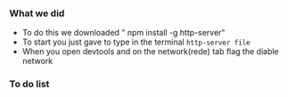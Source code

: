 
### What we did
- To do this we downloaded " npm install -g http-server"
- To start you just gave to type in the terminal `http-server file`
- When you open devtools and on the network(rede) tab flag the diable network

### To do list

